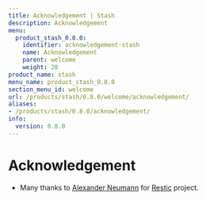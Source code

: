 ```yaml
---
title: Acknowledgement | Stash
description: Acknowledgement
menu:
  product_stash_0.8.0:
    identifier: acknowledgement-stash
    name: Acknowledgement
    parent: welcome
    weight: 20
product_name: stash
menu_name: product_stash_0.8.0
section_menu_id: welcome
url: /products/stash/0.8.0/welcome/acknowledgement/
aliases:
- /products/stash/0.8.0/acknowledgement/
info:
  version: 0.8.0
---
```


# Acknowledgement
 - Many thanks to [Alexander Neumann](https://github.com/fd0) for [Restic](https://restic.net) project.
